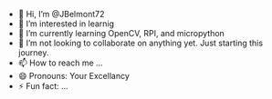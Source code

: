 - 👋 Hi, I’m @JBelmont72
- 👀 I’m interested in learnig
- 🌱 I’m currently learning OpenCV, RPI, and  micropython
- 💞️ I’m not looking to collaborate on anything yet. Just starting this journey.
- 📫 How to reach me ...
- 😄 Pronouns: Your Excellancy
- ⚡ Fun fact: ...

<!---
JBelmont72/JBelmont72 is a ✨ special ✨ repository because its `README.md` (this file) appears on your GitHub profile.
You can click the Preview link to take a look at your changes.
--->
